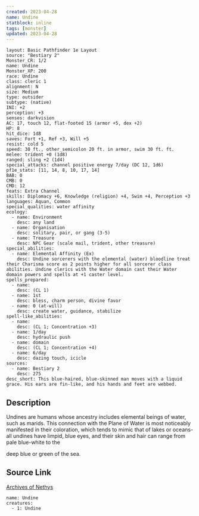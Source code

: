 ```yaml
---
created: 2023-04-28
name: Undine
statblock: inline
tags: [monster]
updated: 2023-04-28
---
```

```statblock
layout: Basic Pathfinder 1e Layout
source: "Bestiary 2"
Monster_CR: 1/2
name: Undine
Monster_XP: 200
race: Undine
class: cleric 1
alignment: N
size: Medium
type: outsider
subtype: (native)
INI: +2
perception: +3
senses: darkvision
AC: 17, touch 12, flat-footed 15 (armor +5, dex +2)
HP: 8
hit_dice: 1d8
saves: Fort +1, Ref +3, Will +5
resist: cold 5
speed: 30 ft., other_semicolon 20 ft. in armor, swim 30 ft. ft.
melee: trident +0 (1d8)
ranged: sling +2 (1d4)
special_attacks: channel positive energy 7/day (DC 12, 1d6)
pf1e_stats: [11, 14, 8, 10, 17, 14]
BAB: 0
CMB: 0
CMD: 12
feats: Extra Channel
skills: Diplomacy +6, Knowledge (religion) +4, Swim +4, Perception +3
languages: Aquan, Common
special_qualities: water affinity
ecology:
  - name: Environment
    desc: any land
  - name: Organisation
    desc: solitary, pair, or gang (3-5)
  - name: Treasure
    desc: NPC Gear (scale mail, trident, other treasure)
special_abilities:
  - name: Elemental Affinity (Ex)
    desc: Undine sorcerers with the elemental (water) bloodline treat their Charisma score as 2 points higher for all sorcerer class abilities. Undine clerics with the Water domain cast their Water domain powers and spells at +1 caster level.
spells_prepared:
  - name:
    desc: (CL 1)
  - name: 1st
    desc: bless, charm person, divine favor
  - name: 0 (at-will)
    desc: create water, guidance, stabilize
spell-like_abilities:
  - name:
    desc: (CL 1; Concentration +3)
  - name: 1/day
    desc: hydraulic push
  - name: domain
    desc: (CL 1; Concentration +4)
  - name: 6/day
    desc: dazing touch, icicle
sources:
  - name: Bestiary 2
    desc: 275
desc_short: This blue-haired, blue-skinned man moves with a liquid grace. His ears are fin-like, and his hands and feet are webbed.
```
## Description
Undines are humans whose ancestry includes elemental beings of water, such as marids. This connection with the Plane of Water is most noticeably manifested in their coloration, which tends to mimic that of lakes or oceans-all undines have limpid, blue eyes, and their skin and hair can range from pale blue-white to the 

deep blue or green of the sea.
## Source Link
[Archives of Nethys](https://aonprd.com/MonsterDisplay.aspx?ItemName=Undine)
```encounter-table
name: Undine
creatures:
  - 1: Undine
```
